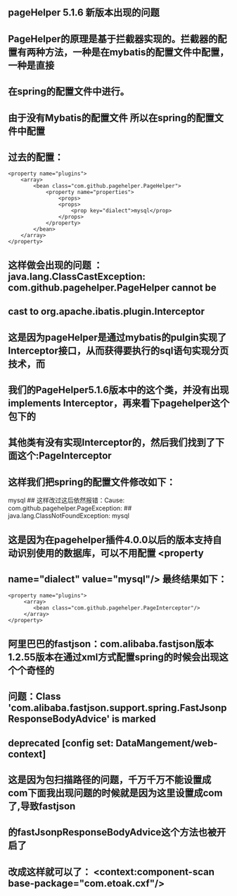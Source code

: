 ## pageHelper 5.1.6 新版本出现的问题 
## PageHelper的原理是基于拦截器实现的。拦截器的配置有两种方法，一种是在mybatis的配置文件中配置，一种是直接
## 在spring的配置文件中进行。
## 由于没有Mybatis的配置文件 所以在spring的配置文件中配置

## 过去的配置：
 	<property name="plugins">
  		<array>
  			<bean class="com.github.pagehelper.PageHelper">
  				<property name="properties">
  					<props>
  					<props>
  						<prop key="dialect">mysql</prop>
  					</props>
  				</property>
  			</bean>
  		</array>
 	</property>
## 这样做会出现的问题 ：java.lang.ClassCastException: com.github.pagehelper.PageHelper cannot be 
## cast to org.apache.ibatis.plugin.Interceptor
## 这是因为pageHelper是通过mybatis的pulgin实现了Interceptor接口，从而获得要执行的sql语句实现分页技术，而
## 我们的PageHelper5.1.6版本中的这个类，并没有出现implements Interceptor，再来看下pagehelper这个包下的
## 其他类有没有实现Interceptor的，然后我们找到了下面这个:PageInterceptor
## 这样我们把spring的配置文件修改如下：
<property name="plugins">
	<array>
	  <bean class="com.github.pagehelper.PageInterceptor">
		<property name="properties">
			<props>
				<prop key="dialect">mysql</prop>
			</props>
		</property>
	  </bean>
	</array>
</property>
## 这样改过这后依然报错：Cause: com.github.pagehelper.PageException: 
## java.lang.ClassNotFoundException: mysql

## 这是因为在pagehelper插件4.0.0以后的版本支持自动识别使用的数据库，可以不用配置 <property 
## name="dialect" value="mysql"/>  最终结果如下：

    <property name="plugins">
         <array>
            <bean class="com.github.pagehelper.PageInterceptor"/>
         </array>
    </property>

## 阿里巴巴的fastjson：com.alibaba.fastjson版本1.2.55版本在通过xml方式配置spring的时候会出现这个个奇怪的
## 问题：Class 'com.alibaba.fastjson.support.spring.FastJsonpResponseBodyAdvice' is marked 
## deprecated [config set: DataMangement/web-context] 
## 这是因为包扫描路径的问题，千万千万不能设置成com下面我出现问题的时候就是因为这里设置成com了,导致fastjson
## 的fastJsonpResponseBodyAdvice这个方法也被开启了

## 改成这样就可以了： <context:component-scan base-package="com.etoak.cxf"/>
